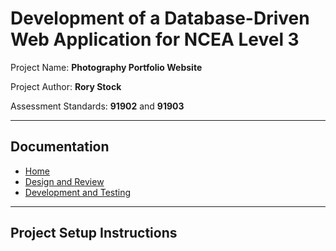 # Development of a Database-Driven Web Application for NCEA Level 3

Project Name: **Photography Portfolio Website**

Project Author: **Rory Stock**

Assessment Standards: **91902** and **91903**


-------------------------------------------------

## Documentation

- [Home](../README.md)
- [Design and Review](Design.md)
- [Development and Testing](Development.md)

-------------------------------------------------

## Project Setup Instructions

